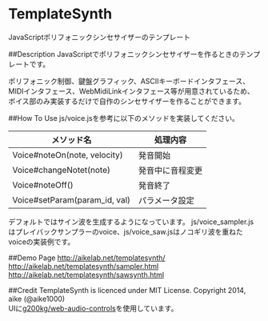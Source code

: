 TemplateSynth
====
JavaScriptポリフォニックシンセサイザーのテンプレート

##Description
JavaScriptでポリフォニックシンセサイザーを作るときのテンプレートです。

ポリフォニック制御、鍵盤グラフィック、ASCIIキーボードインタフェース、MIDIインタフェース、WebMidiLinkインタフェース等が用意されているため、ボイス部のみ実装するだけで自作のシンセサイザーを作ることができます。

##How To Use
js/voice.jsを参考に以下のメソッドを実装してください。

|メソッド名|処理内容|
|-|-|
|Voice#noteOn(note, velocity)|発音開始|
|Voice#changeNotet(note)|発音中に音程変更|
|Voice#noteOff()|発音終了|
|Voice#setParam(param_id, val)|パラメータ設定|

デフォルトではサイン波を生成するようになっています。
js/voice_sampler.jsはプレイバックサンプラーのvoice、js/voice_saw.jsはノコギリ波を重ねたvoiceの実装例です。


##Demo Page
http://aikelab.net/templatesynth/  
http://aikelab.net/templatesynth/sampler.html  
http://aikelab.net/templatesynth/sawsynth.html

##Credit
TemplateSynth is licenced under MIT License. Copyright 2014, aike (@aike1000)  
UIに[g200kg/web-audio-controls](https://github.com/g200kg/webaudio-controls)を使用しています。
